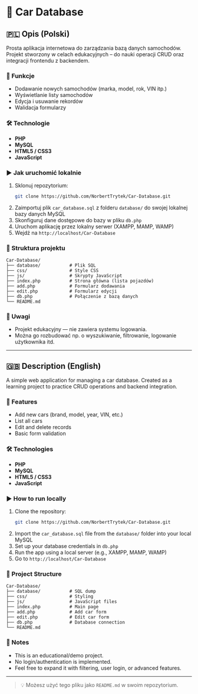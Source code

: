 # 🚗 Car Database

## 🇵🇱 Opis (Polski)

Prosta aplikacja internetowa do zarządzania bazą danych samochodów. Projekt stworzony w celach edukacyjnych – do nauki operacji CRUD oraz integracji frontendu z backendem.

### 🔧 Funkcje

- Dodawanie nowych samochodów (marka, model, rok, VIN itp.)
- Wyświetlanie listy samochodów
- Edycja i usuwanie rekordów
- Walidacja formularzy

### 🛠 Technologie

- **PHP**
- **MySQL**
- **HTML5 / CSS3**
- **JavaScript**

### ▶️ Jak uruchomić lokalnie

1. Sklonuj repozytorium:
   ```bash
   git clone https://github.com/NorbertTrytek/Car-Database.git
   ```
2. Zaimportuj plik `car_database.sql` z folderu `database/` do swojej lokalnej bazy danych MySQL
3. Skonfiguruj dane dostępowe do bazy w pliku `db.php`
4. Uruchom aplikację przez lokalny serwer (XAMPP, MAMP, WAMP)
5. Wejdź na `http://localhost/Car-Database`

### 📁 Struktura projektu

```
Car-Database/
├── database/           # Plik SQL
├── css/                # Style CSS
├── js/                 # Skrypty JavaScript
├── index.php           # Strona główna (lista pojazdów)
├── add.php             # Formularz dodawania
├── edit.php            # Formularz edycji
├── db.php              # Połączenie z bazą danych
└── README.md
```

### 📝 Uwagi

- Projekt edukacyjny — nie zawiera systemu logowania.
- Można go rozbudować np. o wyszukiwanie, filtrowanie, logowanie użytkownika itd.

---

## 🇬🇧 Description (English)

A simple web application for managing a car database. Created as a learning project to practice CRUD operations and backend integration.

### 🔧 Features

- Add new cars (brand, model, year, VIN, etc.)
- List all cars
- Edit and delete records
- Basic form validation

### 🛠 Technologies

- **PHP**
- **MySQL**
- **HTML5 / CSS3**
- **JavaScript**

### ▶️ How to run locally

1. Clone the repository:
   ```bash
   git clone https://github.com/NorbertTrytek/Car-Database.git
   ```
2. Import the `car_database.sql` file from the `database/` folder into your local MySQL
3. Set up your database credentials in `db.php`
4. Run the app using a local server (e.g., XAMPP, MAMP, WAMP)
5. Go to `http://localhost/Car-Database`

### 📁 Project Structure

```
Car-Database/
├── database/           # SQL dump
├── css/                # Styling
├── js/                 # JavaScript files
├── index.php           # Main page
├── add.php             # Add car form
├── edit.php            # Edit car form
├── db.php              # Database connection
└── README.md
```

### 📝 Notes

- This is an educational/demo project.
- No login/authentication is implemented.
- Feel free to expand it with filtering, user login, or advanced features.

---

> 💡 Możesz użyć tego pliku jako `README.md` w swoim repozytorium.
